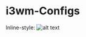 # i3wm-Configs

Inline-style: 
![alt text](https://github.com/sosring/i3wm-Configs/README.md/preview/i3.png "Logo Title Text 1")
